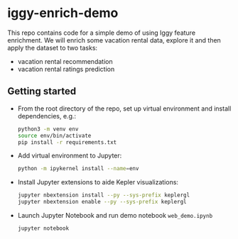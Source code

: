 # iggy-enrich-demo

This repo contains code for a simple demo of using Iggy feature enrichment.
We will enrich some vacation rental data, explore it and then apply the dataset to two tasks:
- vacation rental recommendation
- vacation rental ratings prediction

## Getting started


- From the root directory of the repo, set up virtual environment and install dependencies, e.g.:
    ```sh
    python3 -m venv env
    source env/bin/activate
    pip install -r requirements.txt
    ```

- Add virtual environment to Jupyter:
    ```sh
    python -m ipykernel install --name=env
    ```

- Install Jupyter extensions to aide Kepler visualizations:
    ```sh
    jupyter nbextension install --py --sys-prefix keplergl
    jupyter nbextension enable --py --sys-prefix keplergl
    ```

- Launch Jupyter Notebook and run demo notebook `web_demo.ipynb`
    ```sh
    jupyter notebook
    ```